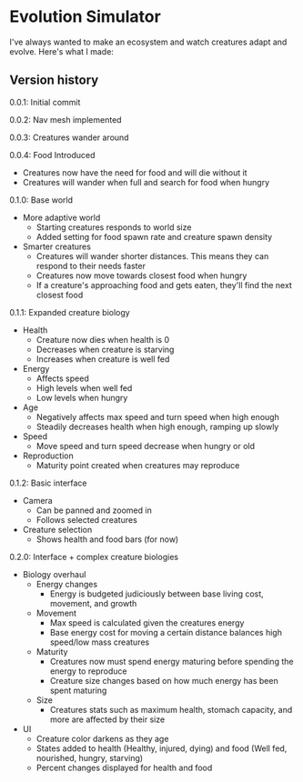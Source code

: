 # Evolution Simulator
I've always wanted to make an ecosystem and watch creatures adapt and evolve. Here's what I made:

## Version history
0.0.1: Initial commit

0.0.2: Nav mesh implemented

0.0.3: Creatures wander around

0.0.4: Food Introduced
- Creatures now have the need for food and will die without it
- Creatures will wander when full and search for food when hungry

0.1.0: Base world
- More adaptive world
    - Starting creatures responds to world size
    - Added setting for food spawn rate and creature spawn density
- Smarter creatures
    - Creatures will wander shorter distances. This means they can respond to their needs faster
    - Creatures now move towards closest food when hungry
    - If a creature's approaching food and gets eaten, they'll find the next closest food

0.1.1: Expanded creature biology
- Health
    - Creature now dies when health is 0
    - Decreases when creature is starving
    - Increases when creature is well fed
- Energy
    - Affects speed
    - High levels when well fed
    - Low levels when hungry
- Age
    - Negatively affects max speed and turn speed when high enough
    - Steadily decreases health when high enough, ramping up slowly
- Speed
    - Move speed and turn speed decrease when hungry or old
- Reproduction
    - Maturity point created when creatures may reproduce

0.1.2: Basic interface
- Camera
    - Can be panned and zoomed in
    - Follows selected creatures
- Creature selection
    - Shows health and food bars (for now)

0.2.0: Interface + complex creature biologies
- Biology overhaul
    - Energy changes
        - Energy is budgeted judiciously between base living cost, movement, and growth 
    - Movement
        - Max speed is calculated given the creatures energy
        - Base energy cost for moving a certain distance balances high speed/low mass creatures
    - Maturity
        - Creatures now must spend energy maturing before spending the energy to reproduce
        - Creature size changes based on how much energy has been spent maturing
    - Size
        - Creatures stats such as maximum health, stomach capacity, and more are affected by their size
- UI
    - Creature color darkens as they age
    - States added to health (Healthy, injured, dying) and food (Well fed, nourished, hungry, starving)
    - Percent changes displayed for health and food
    

